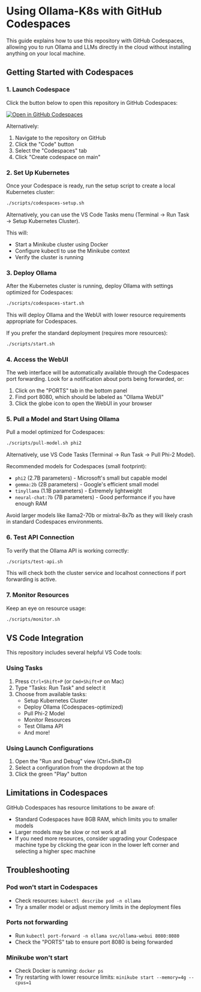 # Using Ollama-K8s with GitHub Codespaces

This guide explains how to use this repository with GitHub Codespaces, allowing you to run Ollama and LLMs directly in the cloud without installing anything on your local machine.

## Getting Started with Codespaces

### 1. Launch Codespace

Click the button below to open this repository in GitHub Codespaces:

[![Open in GitHub Codespaces](https://github.com/codespaces/badge.svg)](https://codespaces.new/idvoretskyi/ollama-k8s)

Alternatively:
1. Navigate to the repository on GitHub
2. Click the "Code" button
3. Select the "Codespaces" tab
4. Click "Create codespace on main"

### 2. Set Up Kubernetes

Once your Codespace is ready, run the setup script to create a local Kubernetes cluster:

```bash
./scripts/codespaces-setup.sh
```

Alternatively, you can use the VS Code Tasks menu (Terminal → Run Task → Setup Kubernetes Cluster).

This will:
- Start a Minikube cluster using Docker
- Configure kubectl to use the Minikube context
- Verify the cluster is running

### 3. Deploy Ollama

After the Kubernetes cluster is running, deploy Ollama with settings optimized for Codespaces:

```bash
./scripts/codespaces-start.sh
```

This will deploy Ollama and the WebUI with lower resource requirements appropriate for Codespaces.

If you prefer the standard deployment (requires more resources):

```bash
./scripts/start.sh
```

### 4. Access the WebUI

The web interface will be automatically available through the Codespaces port forwarding. Look for a notification about ports being forwarded, or:

1. Click on the "PORTS" tab in the bottom panel
2. Find port 8080, which should be labeled as "Ollama WebUI"
3. Click the globe icon to open the WebUI in your browser

### 5. Pull a Model and Start Using Ollama

Pull a model optimized for Codespaces:

```bash
./scripts/pull-model.sh phi2
```

Alternatively, use VS Code Tasks (Terminal → Run Task → Pull Phi-2 Model).

Recommended models for Codespaces (small footprint):
- `phi2` (2.7B parameters) - Microsoft's small but capable model
- `gemma:2b` (2B parameters) - Google's efficient small model
- `tinyllama` (1.1B parameters) - Extremely lightweight
- `neural-chat:7b` (7B parameters) - Good performance if you have enough RAM

Avoid larger models like llama2-70b or mixtral-8x7b as they will likely crash in standard Codespaces environments.

### 6. Test API Connection

To verify that the Ollama API is working correctly:

```bash
./scripts/test-api.sh
```

This will check both the cluster service and localhost connections if port forwarding is active.

### 7. Monitor Resources

Keep an eye on resource usage:

```bash
./scripts/monitor.sh
```

## VS Code Integration

This repository includes several helpful VS Code tools:

### Using Tasks

1. Press `Ctrl+Shift+P` (or `Cmd+Shift+P` on Mac)
2. Type "Tasks: Run Task" and select it
3. Choose from available tasks:
   - Setup Kubernetes Cluster
   - Deploy Ollama (Codespaces-optimized)
   - Pull Phi-2 Model
   - Monitor Resources
   - Test Ollama API
   - And more!

### Using Launch Configurations

1. Open the "Run and Debug" view (Ctrl+Shift+D)
2. Select a configuration from the dropdown at the top
3. Click the green "Play" button

## Limitations in Codespaces

GitHub Codespaces has resource limitations to be aware of:
- Standard Codespaces have 8GB RAM, which limits you to smaller models
- Larger models may be slow or not work at all
- If you need more resources, consider upgrading your Codespace machine type by clicking the gear icon in the lower left corner and selecting a higher spec machine

## Troubleshooting

### Pod won't start in Codespaces
- Check resources: `kubectl describe pod -n ollama`
- Try a smaller model or adjust memory limits in the deployment files

### Ports not forwarding
- Run `kubectl port-forward -n ollama svc/ollama-webui 8080:8080`
- Check the "PORTS" tab to ensure port 8080 is being forwarded

### Minikube won't start
- Check Docker is running: `docker ps`
- Try restarting with lower resource limits: `minikube start --memory=4g --cpus=1`
